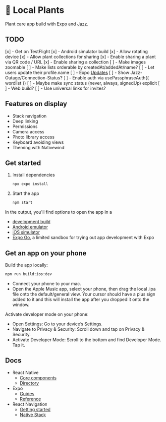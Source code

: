 # 🌱 Local Plants

Plant care app build with [Expo](https://expo.dev) and [Jazz](https://jazz.tools).

## TODO

[x] - Get on TestFlight
[x] - Android simulator build
[x] - Allow rotating device
[x] - Allow plant collections for sharing
[x] - Enable sharing a plant via QR code / URL
[x] - Enable sharing a collection
[ ] - Make images zoomable
[ ] - Make lists orderable by createdAt/addedAt/name?
[ ] - Let users update their profile.name
[ ] - Expo [Updates](https://docs.expo.dev/versions/latest/sdk/updates/)
[ ] - Show Jazz-Outage/Connection-Status?
[ ] - Enable auth via usePassphraseAuth({ wordlist })
[ ] - Maybe make sync status (never, always, signedUp) explicit
[ ] - Web build?
[ ] - Use universal links for invites?

## Features on display

- Stack navigation
- Deep linking
- Permissions
- Camera access
- Photo library access
- Keyboard avoiding views
- Theming with Nativewind

## Get started

1. Install dependencies

   ```bash
   npx expo install
   ```

2. Start the app

   ```bash
   npm start
   ```

In the output, you'll find options to open the app in a

- [development build](https://docs.expo.dev/develop/development-builds/introduction/)
- [Android emulator](https://docs.expo.dev/workflow/android-studio-emulator/)
- [iOS simulator](https://docs.expo.dev/workflow/ios-simulator/)
- [Expo Go](https://expo.dev/go), a limited sandbox for trying out app development with Expo

## Get an app on your phone

Build the app locally:

```bash
npm run build:ios:dev
```

- Connect your phone to your mac.
- Open the Apple Music app, select your phone, then drag the local .ipa file onto the default/general view.
  Your cursor should have a plus sign added to it and this will install the app after you dropped it onto the window.

Activate developer mode on your phone:

- Open Settings: Go to your device’s Settings.
- Navigate to Privacy & Security: Scroll down and tap on Privacy & Security.
- Activate Developer Mode: Scroll to the bottom and find Developer Mode. Tap it.

## Docs

- React Native
  - [Core components](https://reactnative.dev/docs/components-and-apis)
  - [Directory](https://reactnative.directory)
- Expo
  - [Guides](https://docs.expo.dev/guides/overview/)
  - [Reference](https://docs.expo.dev/versions/latest/)
- React Navigation
  - [Getting started](https://reactnavigation.org/docs/getting-started)
  - [Native Stack](https://reactnavigation.org/docs/native-stack-navigator)
